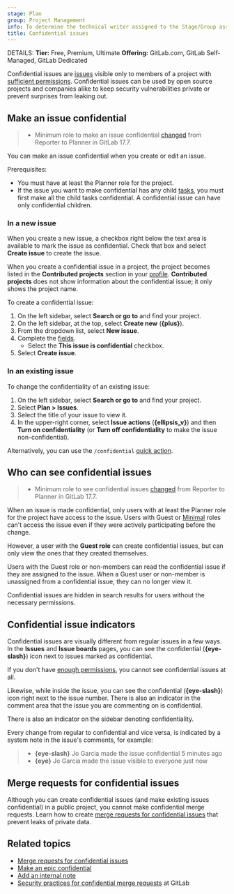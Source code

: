 ```yaml
---
stage: Plan
group: Project Management
info: To determine the technical writer assigned to the Stage/Group associated with this page, see https://handbook.gitlab.com/handbook/product/ux/technical-writing/#assignments
title: Confidential issues
---
```


DETAILS:
**Tier:** Free, Premium, Ultimate
**Offering:** GitLab.com, GitLab Self-Managed, GitLab Dedicated

Confidential issues are [issues](index.md) visible only to members of a project with
[sufficient permissions](#who-can-see-confidential-issues).
Confidential issues can be used by open source projects and companies alike to
keep security vulnerabilities private or prevent surprises from leaking out.

## Make an issue confidential

> - Minimum role to make an issue confidential [changed](https://gitlab.com/gitlab-org/gitlab/-/merge_requests/169256) from Reporter to Planner in GitLab 17.7.

You can make an issue confidential when you create or edit an issue.

Prerequisites:

- You must have at least the Planner role for the project.
- If the issue you want to make confidential has any child [tasks](../../tasks.md),
  you must first make all the child tasks confidential.
  A confidential issue can have only confidential children.

### In a new issue

When you create a new issue, a checkbox right below the text area is available
to mark the issue as confidential. Check that box and select **Create issue**
to create the issue.

When you create a confidential issue in a project, the project becomes listed in the **Contributed projects** section in your [profile](../../profile/_index.md). **Contributed projects** does not show information about the confidential issue; it only shows the project name.

To create a confidential issue:

1. On the left sidebar, select **Search or go to** and find your project.
1. On the left sidebar, at the top, select **Create new** (**{plus}**).
1. From the dropdown list, select **New issue**.
1. Complete the [fields](create_issues.md#fields-in-the-new-issue-form).
   - Select the **This issue is confidential** checkbox.
1. Select **Create issue**.

### In an existing issue

To change the confidentiality of an existing issue:

1. On the left sidebar, select **Search or go to** and find your project.
1. Select **Plan > Issues**.
1. Select the title of your issue to view it.
1. In the upper-right corner, select **Issue actions** (**{ellipsis_v}**) and then **Turn on confidentiality** (or **Turn off confidentiality** to make the issue non-confidential).

Alternatively, you can use the `/confidential` [quick action](../quick_actions.md#issues-merge-requests-and-epics).

## Who can see confidential issues

> - Minimum role to see confidential issues [changed](https://gitlab.com/gitlab-org/gitlab/-/merge_requests/169256) from Reporter to Planner in GitLab 17.7.

When an issue is made confidential, only users with at least the Planner role
for the project have access to the issue.
Users with Guest or [Minimal](../../permissions.md#users-with-minimal-access) roles can't access
the issue even if they were actively participating before the change.

However, a user with the **Guest role** can create confidential issues, but can only view the ones
that they created themselves.

Users with the Guest role or non-members can read the confidential issue if they are assigned to the issue.
When a Guest user or non-member is unassigned from a confidential issue, they can no longer view it.

Confidential issues are hidden in search results for users without the necessary permissions.

## Confidential issue indicators

Confidential issues are visually different from regular issues in a few ways.
In the **Issues** and **Issue boards** pages, you can see the confidential (**{eye-slash}**) icon
next to issues marked as confidential.

If you don't have [enough permissions](#who-can-see-confidential-issues),
you cannot see confidential issues at all.

Likewise, while inside the issue, you can see the confidential (**{eye-slash}**) icon right next to
the issue number. There is also an indicator in the comment area that the
issue you are commenting on is confidential.

There is also an indicator on the sidebar denoting confidentiality.

Every change from regular to confidential and vice versa, is indicated by a
system note in the issue's comments, for example:

> - **{eye-slash}** Jo Garcia made the issue confidential 5 minutes ago
> - **{eye}** Jo Garcia made the issue visible to everyone just now

## Merge requests for confidential issues

Although you can create confidential issues (and make existing issues confidential) in a public project, you cannot make confidential merge requests.
Learn how to create [merge requests for confidential issues](../merge_requests/confidential.md) that prevent leaks of private data.

## Related topics

- [Merge requests for confidential issues](../merge_requests/confidential.md)
- [Make an epic confidential](../../group/epics/manage_epics.md#make-an-epic-confidential)
- [Add an internal note](../../discussions/_index.md#add-an-internal-note)
- [Security practices for confidential merge requests](https://gitlab.com/gitlab-org/release/docs/blob/master/general/security/engineer.md#security-releases-critical-non-critical-as-a-developer) at GitLab
